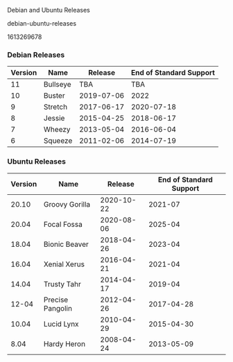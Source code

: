 Debian and Ubuntu Releases

debian-ubuntu-releases

1613269678

### Debian Releases

| Version | Name | Release | End of Standard Support |
|---------|------|---------|-------------------------|
| 11 | Bullseye | TBA | TBA |
| 10 | Buster | 2019-07-06 | 2022 |
| 9 | Stretch | 2017-06-17 | 2020-07-18 |
| 8 | Jessie | 2015-04-25 | 2018-06-17 |
| 7 | Wheezy | 2013-05-04 | 2016-06-04 |
| 6 | Squeeze | 2011-02-06 | 2014-07-19 |

### Ubuntu Releases

| Version | Name | Release | End of Standard Support |
|---------|------|---------|-------------------------|
| 20.10 | Groovy Gorilla | 2020-10-22 | 2021-07 |
| 20.04 | Focal Fossa | 2020-08-06 | 2025-04 |
| 18.04 | Bionic Beaver | 2018-04-26 | 2023-04 |
| 16.04 | Xenial Xerus | 2016-04-21 | 2021-04 |
| 14.04 | Trusty Tahr | 2014-04-17 | 2019-04 |
| 12-04 | Precise Pangolin | 2012-04-26 | 2017-04-28 |
| 10.04 | Lucid Lynx | 2010-04-29 | 2015-04-30 |
| 8.04 | Hardy Heron | 2008-04-24 | 2013-05-09 |
